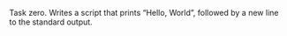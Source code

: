 Task zero. Writes a script that prints “Hello, World”, followed by a new line to the standard output.

